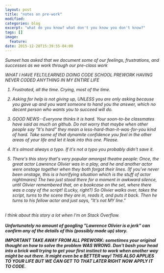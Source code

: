 ```yaml
---
layout: post
title: "notes on pre-work"
modified:
categories: blog
excerpt: "what do you know? what don't you know you don't know?"
tags: []
image:
  feature:
date: 2015-12-28T15:39:55-04:00
---
```

<i> Sumeet has asked that we document some of our feelings, frustrations, and successes as we work through our pre-class work

WHAT I HAVE FELT/LEARNED DOING CODE SCHOOL PREWORK HAVING NEVER CODED ANYTHING IN MY ENTIRE LIFE

1. Frustrated, all the time. Crying, most of the time. 

2. Asking for help is not giving up, UNLESS you are only asking because you gave up and you want someone to hand you the answer, which no decent person who wants you to succeed will do.

3. GOOD NEWS--Everyone thinks it is hard. Your soon-to-be classmates have said as much on github. Do not worry that maybe when other people say "It's hard" they mean a less-hard-than-it-was-for-you kind of hard. Take some of that dynamite confidence you feel in the other areas of your life and let it leak into this one. Please.

4. It's almost always a typo. If it's not a typo you probably didn't save it.

5. There's this story that's very popular amongst theatre people: Once, the great actor Lawrence Olivier was in a play, and he and another actor were onstage together when they both forgot their lines. (If you've never been onstage, this is a horrifying situation which is the stuff of actor nightmares) The two just stood there for a moment in awkward silence, until Olivier remembered that, on a bookcase on the set, where there was a copy of the script! (Lucky, right?) So Olivier walks over, takes the script, turns to the scene they are in, reads it, and puts it back. Then he turns to his fellow actor and just says, "It's not MY line."<br>
<br>
I think about this story a lot when I'm on Stack Overflow.
<br><br><b> Unfortunately no amount of googling "Lawrence Olivier is a jerk" can confirm any of the details of this (possibly made up) story.

IMPORTANT TAKE AWAY FROM ALL PREWORK: sometimes your original thought on how to solve the problem WAS WRONG. Don't bash your head into a brick wall trying to get your first instinct to work when another way might be out there. It might even be a BETTER way! THIS ALSO APPLIES TO YOUR LIFE BUT WE CAN GET TO THAT LATER RIGHT NOW APPLY IT TO CODE.